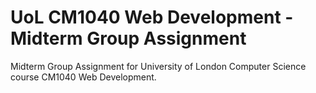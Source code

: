 # UoL CM1040 Web Development - Midterm Group Assignment
Midterm Group Assignment for University of London Computer Science course CM1040 Web Development.
